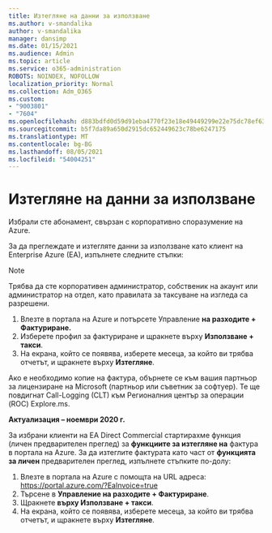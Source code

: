 ```yaml
---
title: Изтегляне на данни за използване
ms.author: v-smandalika
author: v-smandalika
manager: dansimp
ms.date: 01/15/2021
ms.audience: Admin
ms.topic: article
ms.service: o365-administration
ROBOTS: NOINDEX, NOFOLLOW
localization_priority: Normal
ms.collection: Adm_O365
ms.custom:
- "9003801"
- "7604"
ms.openlocfilehash: d883bdfd0d59d91eba4770f23e18e49449299e22e75dc78ef63eaf5001c03419
ms.sourcegitcommit: b5f7da89a650d2915dc652449623c78be6247175
ms.translationtype: MT
ms.contentlocale: bg-BG
ms.lasthandoff: 08/05/2021
ms.locfileid: "54004251"
---
```

# <a name="download-usage-data"></a>Изтегляне на данни за използване

Избрали сте абонамент, свързан с корпоративно споразумение на Azure.

За да преглеждате и изтегляте данни за използване като клиент на Enterprise Azure (EA), изпълнете следните стъпки:

> [!NOTE]
> Трябва да сте корпоративен администратор, собственик на акаунт или администратор на отдел, като правилата за таксуване на изгледа са разрешени. 

1. Влезте в портала на Azure и потърсете Управление **на разходите + Фактуриране.**
2. Изберете профил за фактуриране и щракнете върху **Използване + такси**.
3. На екрана, който се появява, изберете месеца, за който ви трябва отчетът, и щракнете върху **Изтегляне**.

Ако е необходимо копие на фактура, обърнете се към вашия партньор за лицензиране на Microsoft (партньор или съветник за софтуер). Те ще повдигнат Call-Logging (CLT) към Регионалния център за операции (ROC) Explore.ms.

**Актуализация – ноември 2020 г.**

За избрани клиенти на EA Direct Commercial стартирахме функция (личен предварителен преглед) за **функциите за изтегляне на** фактура в портала на Azure. За да изтеглите фактурата като част от **функцията за личен** предварителен преглед, изпълнете стъпките по-долу:

1. Влезте в портала на Azure с помощта на URL адреса: https://portal.azure.com/?EaInvoice=true 
2. Търсене в **Управление на разходите + Фактуриране**. 
3. Щракнете **върху Използване + такси**. 
4. На екрана, който се появява, изберете месеца, за който ви трябва отчетът, и щракнете върху **Изтегляне**.